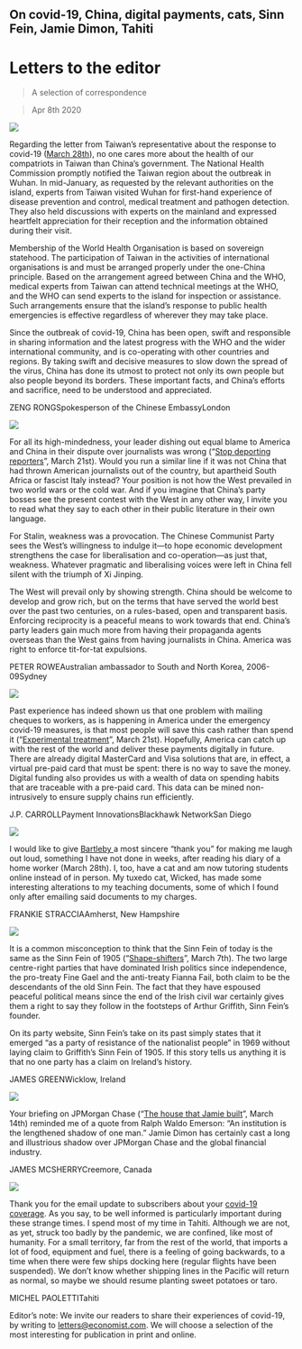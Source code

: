 ## On covid-19, China, digital payments, cats, Sinn Fein, Jamie Dimon, Tahiti

# Letters to the editor

> A selection of correspondence

> Apr 8th 2020

![](./images/20200314_LDD001_1.jpg)

Regarding the letter from Taiwan’s representative about the response to covid-19 ([March 28th](https://www.economist.com//letters/2020/03/26/letters-to-the-editor)), no one cares more about the health of our compatriots in Taiwan than China’s government. The National Health Commission promptly notified the Taiwan region about the outbreak in Wuhan. In mid-January, as requested by the relevant authorities on the island, experts from Taiwan visited Wuhan for first-hand experience of disease prevention and control, medical treatment and pathogen detection. They also held discussions with experts on the mainland and expressed heartfelt appreciation for their reception and the information obtained during their visit.

Membership of the World Health Organisation is based on sovereign statehood. The participation of Taiwan in the activities of international organisations is and must be arranged properly under the one-China principle. Based on the arrangement agreed between China and the WHO, medical experts from Taiwan can attend technical meetings at the WHO, and the WHO can send experts to the island for inspection or assistance. Such arrangements ensure that the island’s response to public health emergencies is effective regardless of wherever they may take place.

Since the outbreak of covid-19, China has been open, swift and responsible in sharing information and the latest progress with the WHO and the wider international community, and is co-operating with other countries and regions. By taking swift and decisive measures to slow down the spread of the virus, China has done its utmost to protect not only its own people but also people beyond its borders. These important facts, and China’s efforts and sacrifice, need to be understood and appreciated.

ZENG RONGSpokesperson of the Chinese EmbassyLondon

![](./images/20200321_LDD002_0.jpg)

For all its high-mindedness, your leader dishing out equal blame to America and China in their dispute over journalists was wrong (“[Stop deporting reporters](https://www.economist.com//leaders/2020/03/21/expelling-journalists-is-no-way-to-fight-a-pandemic)”, March 21st). Would you run a similar line if it was not China that had thrown American journalists out of the country, but apartheid South Africa or fascist Italy instead? Your position is not how the West prevailed in two world wars or the cold war. And if you imagine that China’s party bosses see the present contest with the West in any other way, I invite you to read what they say to each other in their public literature in their own language.

For Stalin, weakness was a provocation. The Chinese Communist Party sees the West’s willingness to indulge it—to hope economic development strengthens the case for liberalisation and co-operation—as just that, weakness. Whatever pragmatic and liberalising voices were left in China fell silent with the triumph of Xi Jinping.

The West will prevail only by showing strength. China should be welcome to develop and grow rich, but on the terms that have served the world best over the past two centuries, on a rules-based, open and transparent basis. Enforcing reciprocity is a peaceful means to work towards that end. China’s party leaders gain much more from having their propaganda agents overseas than the West gains from having journalists in China. America was right to enforce tit-for-tat expulsions.

PETER ROWEAustralian ambassador to South and North Korea, 2006-09Sydney

![](./images/20200321_FBD003.jpg)

Past experience has indeed shown us that one problem with mailing cheques to workers, as is happening in America under the emergency covid-19 measures, is that most people will save this cash rather than spend it (“[Experimental treatment](https://www.economist.com//briefing/2020/03/19/governments-are-spending-big-to-keep-the-world-economy-from-getting-dangerously-sick)”, March 21st). Hopefully, America can catch up with the rest of the world and deliver these payments digitally in future. There are already digital MasterCard and Visa solutions that are, in effect, a virtual pre-paid card that must be spent: there is no way to save the money. Digital funding also provides us with a wealth of data on spending habits that are traceable with a pre-paid card. This data can be mined non-intrusively to ensure supply chains run efficiently.

J.P. CARROLLPayment InnovationsBlackhawk NetworkSan Diego

![](./images/20200328_WBD001.jpg)

I would like to give [Bartleby ](https://www.economist.com//business/2020/03/26/diary-of-a-home-worker)a most sincere “thank you” for making me laugh out loud, something I have not done in weeks, after reading his diary of a home worker (March 28th). I, too, have a cat and am now tutoring students online instead of in person. My tuxedo cat, Wicked, has made some interesting alterations to my teaching documents, some of which I found only after emailing said documents to my charges.

FRANKIE STRACCIAAmherst, New Hampshire

![](./images/20200307_EUP501_0.jpg)

It is a common misconception to think that the Sinn Fein of today is the same as the Sinn Fein of 1905 (“[Shape-shifters](https://www.economist.com//europe/2020/03/05/is-sinn-fein-now-a-normal-political-party)”, March 7th). The two large centre-right parties that have dominated Irish politics since independence, the pro-treaty Fine Gael and the anti-treaty Fianna Fail, both claim to be the descendants of the old Sinn Fein. The fact that they have espoused peaceful political means since the end of the Irish civil war certainly gives them a right to say they follow in the footsteps of Arthur Griffith, Sinn Fein’s founder.

On its party website, Sinn Fein’s take on its past simply states that it emerged “as a party of resistance of the nationalist people” in 1969 without laying claim to Griffith’s Sinn Fein of 1905. If this story tells us anything it is that no one party has a claim on Ireland’s history.

JAMES GREENWicklow, Ireland

![](./images/20200314_BBP002_0.jpg)

Your briefing on JPMorgan Chase (“[The house that Jamie built](https://www.economist.com//briefing/2020/03/12/is-dimons-work-done-at-jpmorgan-chase)”, March 14th) reminded me of a quote from Ralph Waldo Emerson: “An institution is the lengthened shadow of one man.” Jamie Dimon has certainly cast a long and illustrious shadow over JPMorgan Chase and the global financial industry.

JAMES MCSHERRYCreemore, Canada

![](./images/20200307_LDD001_facebook.jpg)

Thank you for the email update to subscribers about your [covid-19 coverage](https://www.economist.com//news/2020/03/11/the-economists-coverage-of-the-coronavirus). As you say, to be well informed is particularly important during these strange times. I spend most of my time in Tahiti. Although we are not, as yet, struck too badly by the pandemic, we are confined, like most of humanity. For a small territory, far from the rest of the world, that imports a lot of food, equipment and fuel, there is a feeling of going backwards, to a time when there were few ships docking here (regular flights have been suspended). We don’t know whether shipping lines in the Pacific will return as normal, so maybe we should resume planting sweet potatoes or taro.

MICHEL PAOLETTITahiti

Editor’s note: We invite our readers to share their experiences of covid-19, by writing to letters@economist.com. We will choose a selection of the most interesting for publication in print and online.